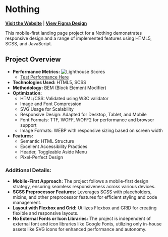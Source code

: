 # Nothing

[**Visit the Website**](https://h-amster.github.io/nothing/) | [**View Figma Design**](https://www.figma.com/file/DtkQmQ797hk0nI4KfMi2Uq/BOSE-New-Version?type=design&node-id=6802-139&t=L7eKz5YKLN0m5WxR-0)

This mobile-first landing page project for a Nothing demonstrates responsive design and a range of implemented features using HTML5, SCSS, and JavaScript.

## Project Overview

- **Performance Metrics:**
  ![Lighthouse Scores](https://imgdb.net/storage/uploads/f7b59a6cdaa643d9d0d987d8a6bf1d252ac8b1bda55097e37a27a984781b09a2.png)
  - [Test Performance Here](https://pagespeed.web.dev/analysis/https-h-amster-github-io-nothing/s6ueowwrhm?form_factor=desktop)
- **Technologies Used:** HTML5, SCSS
- **Methodology:** BEM (Block Element Modifier)
- **Optimization:**
  - HTML/CSS: Validated using W3C validator
  - Image and Font Compression
  - SVG Usage for Scalability
  - Responsive Design: Adapted for Desktop, Tablet, and Mobile
  - Font Formats: TTF, WOFF, WOFF2 for performance and browser support
  - Image Formats: WEBP with responsive sizing based on screen width
- **Features:**
  - Semantic HTML Structure
  - Excellent Accessibility Practices
  - Header, Toggleable Aside Menu
  - Pixel-Perfect Design

### Additional Details:
- **Mobile-First Approach:** The project follows a mobile-first design strategy, ensuring seamless responsiveness across various devices.
- **SCSS Preprocessor Features:** Leverages SCSS with placeholders, mixins, and other preprocessor features for efficient styling and code management.
- **Layout with Flexbox and Grid:** Utilizes Flexbox and GRID for creating flexible and responsive layouts.
- **No External Fonts or Icon Libraries:** The project is independent of external font and icon libraries like Google Fonts, utilizing only in-house assets like SVG icons for enhanced performance and autonomy.
